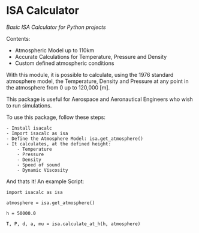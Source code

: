 # ISA Calculator
_Basic ISA Calculator for Python projects_

Contents:
  - Atmospheric Model up to 110km
  - Accurate Calculations for Temperature, Pressure and Density
  - Custom defined atmospheric conditions
  
  
With this module, it is possible to calculate, using the 1976 standard atmosphere model, the Temperature,
Density and Pressure at any point in the atmosphere from 0 up to 120,000 [m].

This package is useful for Aerospace and Aeronautical Engineers who wish to run simulations.

To use this package, follow these steps:

    - Install isacalc
    - Import isacalc as isa
    - Define the Atmosphere Model: isa.get_atmosphere()
    - It calculates, at the defined height:
        - Temperature
        - Pressure
        - Density
        - Speed of sound
        - Dynamic Viscosity

And thats it! An example Script:

    
    import isacalc as isa
    
    atmosphere = isa.get_atmosphere()
    
    h = 50000.0
    
    T, P, d, a, mu = isa.calculate_at_h(h, atmosphere)


  